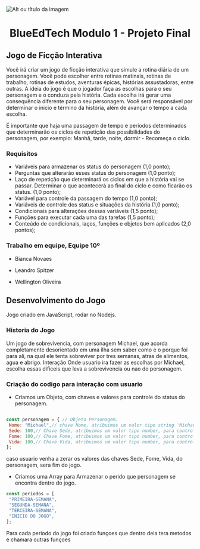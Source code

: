 ![Alt ou título da imagem](https://2315530342-files.gitbook.io/~/files/v0/b/gitbook-x-prod.appspot.com/o/spaces%2F-Mi99jjCn0YFUe30kpPL%2Fuploads%2FmFlzIcbVMgh6m16kALMg%2Fezgif.com-gif-maker%20(1).gif?alt=media&token=bcb684fe-45d5-4feb-a22b-8fb51c8c0022)
# <h1 align="center"> BlueEdTech Modulo 1 - Projeto Final </h1>

## Jogo de Ficção Interativa

Você irá criar um jogo de ficção interativa que simule a rotina diária de um personagem. Você pode escolher entre rotinas matinais, rotinas de trabalho, rotinas de estudos, aventuras épicas, histórias assustadoras, entre outras. A ideia do jogo é que o jogador faça as escolhas para o seu personagem e o conduza pela história. Cada escolha irá gerar uma consequência diferente para o seu personagem. Você será responsável por determinar o inicio e término da história, além de avançar o tempo a cada escolha.

É importante que haja uma passagem de tempo e períodos determinados que determinarão os ciclos de repetição das possibilidades do personagem, por exemplo: Manhã, tarde, noite, dormir - Recomeça o ciclo.

### Requisitos

- Variáveis para armazenar os status do personagem (1,0 ponto);
- Perguntas que alterarão esses status do personagem (1,0 ponto);
- Laço de repetição que determinará os ciclos em que a história vai se passar. Determinar o que acontecerá ao final do ciclo e como ficarão os status. (1,0 ponto);
- Variável para controle da passagem do tempo (1,0 ponto);
- Variáveis de controle dos status e situações da história (1,0 ponto);
- Condicionais para alterações dessas variáveis (1,5 ponto);
- Funções para executar cada uma das tarefas (1,5 ponto);
- Conteúdo de condicionais, laços, funções e objetos bem aplicados (2,0 pontos);

### Trabalho em equipe, Equipe 10º

- Bianca Novaes

- Leandro Spitzer

- Wellington Oliveira

## Desenvolvimento do Jogo

Jogo criado em JavaScript, rodar no Nodejs.

### Historia do Jogo
Um jogo de sobrevivencia, com personagem Michael, que acorda completamente desorientado em uma ilha sem saber como e o porque foi para ali, na qual ele tenta sobreviver por tres semanas, atras de alimentos, agua e abrigo. Interação Onde usuario ira fazer as escolhas por Michael, escolha essas dificeis que leva a sobrevivencia ou nao do personagem.

### Criação do codigo para interação com usuario

 - Criamos um Objeto, com chaves e valores para controle do status do personagem.
 ```javascript
 
 const personagem = { // Objeto Personagem.
  Nome: "Michael",// chave Nome, atribuimos um valor tipo string 'Michael' para nome do personagem.
  Sede: 100,// Chave Sede, atribuimos um valor tipo number, para controle de status sede do personagem
  Fome: 100,// Chave Fome, atribuimos um valor tipo number, para controle de status fome do personagem
  Vida: 100,// Chave Vida, atribuimos um valor tipo number, para controle de status Vida do personagem
};
 
 ```
   caso usuario venha a zerar os valores das chaves Sede, Fome, Vida, do personagem, sera fim do jogo.



 - Criamos uma Array para Armazenar o perido que personagem se encontra dentro do jogo.
 ```javascript
 const periodos = [
  "PRIMEIRA-SEMANA",
  "SEGUNDA-SEMANA",
  "TERCEIRA-SEMANA",
  "INICIO DO JOGO",
];
 ```
   
   Para cada periodo do jogo foi criado funçoes que dentro dela tera metodos e chamara outras funçoes